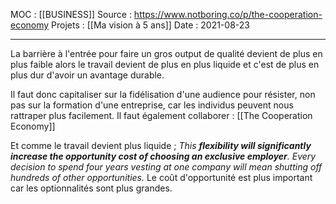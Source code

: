 MOC : [[BUSINESS]]
Source : https://www.notboring.co/p/the-cooperation-economy
Projets : [[Ma vision à 5 ans]]
Date : 2021-08-23
***

La barrière à l'entrée pour faire un gros output de qualité devient de plus en plus faible alors le travail devient de plus en plus liquide et c'est de plus en plus dur d'avoir un avantage durable. 

Il faut donc capitaliser sur la fidélisation d'une audience pour résister, non pas sur la formation d'une entreprise, car les individus peuvent nous rattraper plus facilement. Il faut également collaborer : [[The Cooperation Economy]]

Et comme le travail devient plus liquide ; 
_This **flexibility will significantly increase the opportunity cost of choosing an exclusive employer**. Every decision to spend four years vesting at one company will mean shutting off hundreds of other opportunities._ Le coût d'opportunité est plus important car les optionnalités sont plus grandes. 